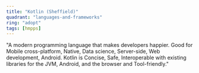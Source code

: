 ```yaml
---
title: "Kotlin (Sheffield)"
quadrant: "languages-and-frameworks"
ring: "adopt"
tags: [hmpps]
---
```


"A modern programming language that makes developers happier.  Good for Mobile cross-platform, Native, Data science, Server-side, Web development, Android.  Kotlin is Concise, Safe, Interoperable with existing libraries for the JVM, Android, and the browser and Tool-friendly."
